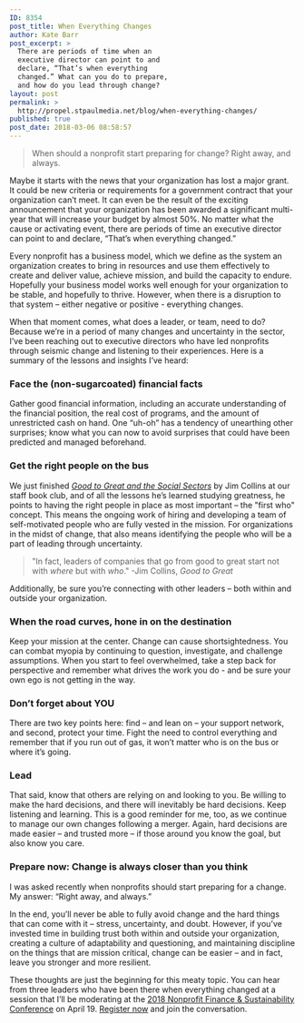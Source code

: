 ```yaml
---
ID: 8354
post_title: When Everything Changes
author: Kate Barr
post_excerpt: >
  There are periods of time when an
  executive director can point to and
  declare, “That’s when everything
  changed.” What can you do to prepare,
  and how do you lead through change?
layout: post
permalink: >
  http://propel.stpaulmedia.net/blog/when-everything-changes/
published: true
post_date: 2018-03-06 08:58:57
---
```

<blockquote>When should a nonprofit start preparing for change? Right away, and always.</blockquote>
Maybe it starts with the news that your organization has lost a major grant. It could be new criteria or requirements for a government contract that your organization can’t meet. It can even be the result of the exciting announcement that your organization has been awarded a significant multi-year that will increase your budget by almost 50%. No matter what the cause or activating event, there are periods of time an executive director can point to and declare, “That’s when everything changed.”

Every nonprofit has a business model, which we define as the system an organization creates to bring in resources and use them effectively to create and deliver value, achieve mission, and build the capacity to endure. Hopefully your business model works well enough for your organization to be stable, and hopefully to thrive. However, when there is a disruption to that system – either negative or positive - everything changes.

When that moment comes, what does a leader, or team, need to do? Because we’re in a period of many changes and uncertainty in the sector, I’ve been reaching out to executive directors who have led nonprofits through seismic change and listening to their experiences. Here is a summary of the lessons and insights I’ve heard:
<h3>Face the (non-sugarcoated) financial facts</h3>
Gather good financial information, including an accurate understanding of the financial position, the real cost of programs, and the amount of unrestricted cash on hand. One “uh-oh” has a tendency of unearthing other surprises; know what you can now to avoid surprises that could have been predicted and managed beforehand.
<h3>Get the right people on the bus</h3>
We just finished <a href="https://www.jimcollins.com/books/g2g-ss.html"><em>Good to Great and the Social Sectors</em></a> by Jim Collins at our staff book club, and of all the lessons he’s learned studying greatness, he points to having the right people in place as most important – the "first who" concept. This means the ongoing work of hiring and developing a team of self-motivated people who are fully vested in the mission. For organizations in the midst of change, that also means identifying the people who will be a part of leading through uncertainty.
<blockquote>"In fact, leaders of companies that go from good to great start not with <em>where</em> but with <em>who</em>." -Jim Collins, <em>Good to Great</em></blockquote>
Additionally, be sure you’re connecting with other leaders – both within and outside your organization.
<h3>When the road curves, hone in on the destination</h3>
Keep your mission at the center. Change can cause shortsightedness. You can combat myopia by continuing to question, investigate, and challenge assumptions. When you start to feel overwhelmed, take a step back for perspective and remember what drives the work you do - and be sure your own ego is not getting in the way.
<h3>Don’t forget about YOU</h3>
There are two key points here: find – and lean on – your support network, and second, protect your time. Fight the need to control everything and remember that if you run out of gas, it won’t matter who is on the bus or where it’s going.
<h3>Lead</h3>
That said, know that others are relying on and looking to you. Be willing to make the hard decisions, and there will inevitably be hard decisions. Keep listening and learning. This is a good reminder for me, too, as we continue to manage our own changes following a merger. Again, hard decisions are made easier – and trusted more – if those around you know the goal, but also know you care.
<h3>Prepare now: Change is always closer than you think</h3>
I was asked recently when nonprofits should start preparing for a change. My answer: “Right away, and always.”

In the end, you’ll never be able to fully avoid change and the hard things that can come with it – stress, uncertainty, and doubt. However, if you’ve invested time in building trust both within and outside your organization, creating a culture of adaptability and questioning, and maintaining discipline on the things that are mission critical, change can be easier – and in fact, leave you stronger and more resilient.

These thoughts are just the beginning for this meaty topic. You can hear from three leaders who have been there when everything changed at a session that I’ll be moderating at the <a href="http://www.minnesotanonprofits.org/events-training/finance-conference/finance-and-sustainability-conference">2018 Nonprofit Finance &amp; Sustainability Conference</a> on April 19. <a href="http://www.minnesotanonprofits.org/events-training/finance-conference/registration">Register now</a> and join the conversation.